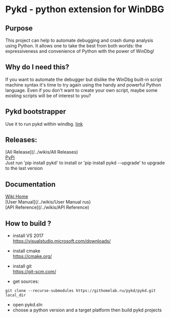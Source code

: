 # Pykd - python extension for WinDBG

## Purpose
This project can help to automate debugging and crash dump analysis using Python. It allows one to take the best from both worlds: the expressiveness and convenience of Python with the power of WinDbg!

## Why do I need this?
If you want to automate the debugger but dislike the WinDbg built-in script machine syntax it's time to try again using the handy and powerful Python language. Even if you don't want to create your own script, maybe some existing scripts will be of interest to you?

## Pykd bootstrapper
Use it to run pykd within windbg. [link](https://githomelab.ru/pykd/pykd-ext)

## Releases:
[All Release](/../wikis/All Releases)      
[PyPi](https://pypi.org/project/pykd)    
Just run 'pip install pykd' to install or 'pip install pykd --upgrade' to upgrade to the last version    

## Documentation
[Wiki Home](/../wikis/Home)    
[User Manual](/../wikis/User Manual rus)    
[API Reference](/../wikis/API Reference)     

## How to build ?
* install VS 2017     
https://visualstudio.microsoft.com/downloads/

* install cmake   
https://cmake.org/

* install git    
https://git-scm.com/

* get sources:

```
git clone --recurse-submodules https://githomelab.ru/pykd/pykd.git local_dir
```
* open pykd.sln 
* choose a python version and a target platform then build pykd projects